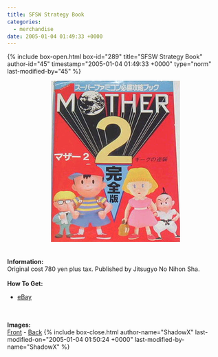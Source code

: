 ```yaml
---
title: SFSW Strategy Book
categories:
  - merchandise
date: 2005-01-04 01:49:33 +0000
---
```

{% include box-open.html box-id="289" title="SFSW Strategy Book" author-id="45" timestamp="2005-01-04 01:49:33 +0000" type="norm" last-modified-by="45" %}
	<center>
	<img src="/merchandise/images/sfswsg_title.jpg" border="0" alt="SFSW Strategy Book" />
	</center>
	<br /><br />
	<b>Information:</b>
	<br />
	Original cost 780 yen plus tax. Published by Jitsugyo No Nihon Sha.
	<br /><br />
	<b>How To Get:</b>
	<br />
	<ul>
	<li><a href="http://www.ebay.com">eBay</a></li>
	</ul>
	<br /><br />
	<b>Images:</b>
	<br />
	<a href="/merchandise/images/sfswstrategy1.jpg">Front</a> - <a href="/merchandise/images/sfswstrategy2.jpg">Back</a>
{% include box-close.html author-name="ShadowX" last-modified-on="2005-01-04 01:50:24 +0000" last-modified-by-name="ShadowX" %}
